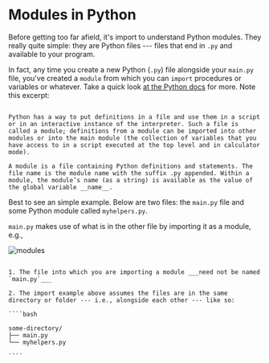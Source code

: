 # Modules in Python

Before getting too far afield, it's import to understand Python modules. They really quite simple: they are Python files --- files that end in `.py` and available to your program.

In fact, any time you create a new Python (`.py`) file alongside your `main.py` file, you've created a `module` from which you can `import` procedures or variables or whatever. Take a quick look [at the Python docs](https://docs.python.org/3/tutorial/modules.html#modules) for more. Note this excerpt:

```{admonition} Modules in Python

Python has a way to put definitions in a file and use them in a script or in an interactive instance of the interpreter. Such a file is called a module; definitions from a module can be imported into other modules or into the main module (the collection of variables that you have access to in a script executed at the top level and in calculator mode).

A module is a file containing Python definitions and statements. The file name is the module name with the suffix .py appended. Within a module, the module’s name (as a string) is available as the value of the global variable __name__.

```

Best to see an simple example. Below are two files: the `main.py` file and some Python module called `myhelpers.py`.

`main.py` makes use of what is in the other file by importing it as a module, e.g.,

![modules](images/modules.png)

`````{note}

1. The file into which you are importing a module ___need not be named `main.py`___

2. The import example above assumes the files are in the same directory or folder --- i.e., alongside each other --- like so:

````bash

some-directory/
├── main.py
└── myhelpers.py

````

`````
